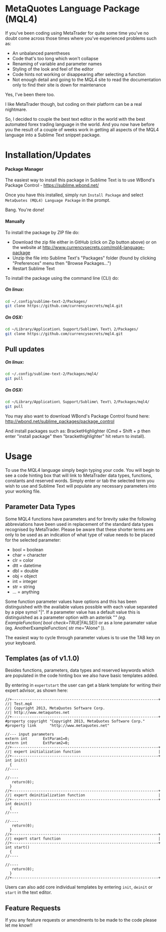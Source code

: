 MetaQuotes Language Package (MQL4)
==================================

If you've been coding using MetaTrader for quite some time you've no doubt come across those times where you've experienced problems such as:

+ An unbalanced parentheses
+ Code that's too long which won't collapse
+ Renaming of variable and parameter names
+ Styling of the look and feel of the editor
+ Code hints not working or disappearing after selecting a function
+ Not enough detail and going to the MQL4 site to read the documentation only to find their site is down for maintenance

Yes, I've been there too.

I like MetaTrader though, but coding on their platform can be a real nightmare.

So, I decided to couple the best text editor in the world with the best automated forex trading language in the world. And you now have before you the result of a couple of weeks work in getting all aspects of the MQL4 language into a Sublime Text snippet package.

Installation/Updates
====================

#### Package Manager

The easiest way to install this package in Sublime Text is to use WBond's Package Control - https://sublime.wbond.net/

Once you have this installed, simply run `Install Package` and select `MetaQuotes (MQL4) Language Package` in the prompt.

Bang. You're done!


#### Manually

To install the package by ZIP file do:

+ Download the zip file either in GitHub (click on Zip button above) or on the website at http://www.currencysecrets.com/mql4-language-package
+ Unzip the file into Sublime Text's "Packages" folder (found by clicking "Preferences" menu then "Browse Packages...")
+ Restart Sublime Text

To install the package using the command line (CLI) do:

##### On linux:
```bash
cd ~/.config/sublime-text-2/Packages/
git clone https://github.com/currencysecrets/mql4.git
```
##### On OSX:
```bash
cd ~/Library/Application\ Support/Sublime\ Text\ 2/Packages/
git clone https://github.com/currencysecrets/mql4.git
```
## Pull updates

##### On linux:
```bash
cd ~/.config/sublime-text-2/Packages/mql4/
git pull
```
##### On OSX:
```bash
cd ~/Library/Application\ Support/Sublime\ Text\ 2/Packages/mql4/
git pull
```

You may also want to download WBond's Package Control found here: http://wbond.net/sublime_packages/package_control

And install packages such as: BracketHighlighter (Cmd + Shift + p then enter "install package" then "brackethighlighter" hit return to install).

Usage
=====

To use the MQL4 language simply begin typing your code. You will begin to see a code hinting box that will link to MetaTrader data types, functions, constants and reserved words. Simply enter or tab the selected term you wish to use and Sublime Text will populate any necessary parameters into your working file.


Parameter Data Types
--------------------

Some MQL4 functions have parameters and for brevity sake the following abbreviations have been used in replacement of the standard data types recognised by MetaTrader. Please be aware that these shorter terms are only to be used as an indication of what type of value needs to be placed for the selected parameter:

+ bool = boolean
+ char = character
+ clr = color
+ dtt = datetime
+ dbl = double
+ obj = object
+ int = integer
+ str = string
+ ... = anything

Some function parameter values have options and this has been distinguished with the available values possible with each value separated by a pipe symol "|". If a parameter value has a default value this is distinguished as a parameter option with an asterisk "*" (eg. ExampleFunction( bool check=TRUE*|FALSE)) or as a lone paramater value (eg. AnotherExampleFunction( str me="Alone" )).

The easiest way to cycle through parameter values is to use the TAB key on your keyboard.


Templates (as of v1.1.0)
------------------

Besides functions, parameters, data types and reserved keywords which are populated in the code hinting box we also have basic templates added.

By entering in `expertstart` the user can get a blank template for writing their expert advisor, as shown here:

```
//+------------------------------------------------------------------+
//| Test.mq4
//| Copyright 2013, MetaQuotes Software Corp.
//| http://www.metaquotes.net
//+------------------------------------------------------------------+
#property copyright "Copyright 2013, MetaQuotes Software Corp."
#property link      "http://www.metaquotes.net"

//--- input parameters
extern int       ExtParam1=0;
extern int       ExtParam2=0;
//+------------------------------------------------------------------+
//| expert initialization function                                   |
//+------------------------------------------------------------------+
int init()
  {
//----

//----
   return(0);
  }
//+------------------------------------------------------------------+
//| expert deinitialization function                                 |
//+------------------------------------------------------------------+
int deinit()
  {
//----

//----
   return(0);
  }
//+------------------------------------------------------------------+
//| expert start function                                            |
//+------------------------------------------------------------------+
int start()
  {
//----

//----
   return(0);
  }
//+------------------------------------------------------------------+
```

Users can also add core individual templates by entering `init`, `deinit` or `start` in the text editor.


Feature Requests
----------------

If you any feature requests or amendments to be made to the code please let me know!!
